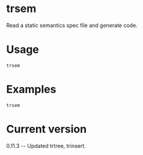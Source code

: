 # trsem

Read a static semantics spec file and generate code.

# Usage

    trsem

# Examples

    trsem

# Current version

0.11.3 -- Updated trtree, trinsert.
